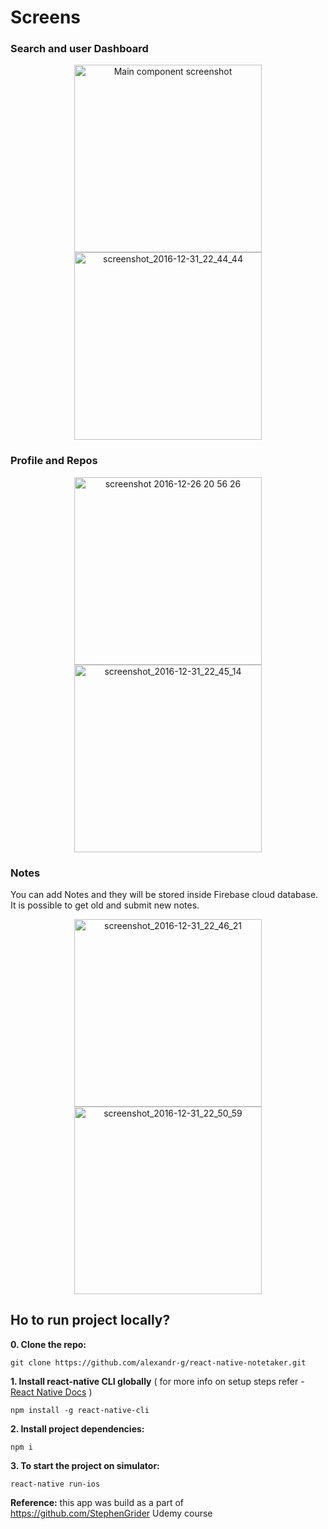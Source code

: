 # Screens
### Search and user Dashboard
<p align="center">
<img width="300" alt="Main component screenshot" src="https://cloud.githubusercontent.com/assets/9251327/21582037/a60f6b32-d049-11e6-883f-4589e1e4ec0a.png">
<img width="300" alt="screenshot_2016-12-31_22_44_44" src="https://cloud.githubusercontent.com/assets/9251327/21582051/da4c4a46-d049-11e6-82af-75ec0b7e824a.png">
</p>

### Profile and Repos
<p align="center">
<img width="300" alt="screenshot 2016-12-26 20 56 26" src="https://cloud.githubusercontent.com/assets/9251327/21582054/ea82a7e8-d049-11e6-8d3f-3c28b47be2b9.png">
<img width="300" alt="screenshot_2016-12-31_22_45_14" src="https://cloud.githubusercontent.com/assets/9251327/21582072/594ecf30-d04a-11e6-9fbc-136f8883b69f.png">
</p>

### Notes
You can add Notes and they will be stored inside Firebase cloud database. It is possible to get old and submit new notes.
<p align="center">
<img width="300" alt="screenshot_2016-12-31_22_46_21" src="https://cloud.githubusercontent.com/assets/9251327/21582073/600b10a4-d04a-11e6-9bd1-42f07ceadda1.png">
<img width="300" alt="screenshot_2016-12-31_22_50_59" src="https://cloud.githubusercontent.com/assets/9251327/21582074/64440eb4-d04a-11e6-927c-903354164419.png">
</p>

## Ho to run project locally?

**0. Clone the repo:**

`git clone https://github.com/alexandr-g/react-native-notetaker.git`

**1. Install react-native CLI globally** ( for more info on setup steps refer - [React Native Docs](https://facebook.github.io/react-native/docs/getting-started.html) )

`npm install -g react-native-cli`

**2. Install project dependencies:**

`npm i`

**3. To start the project on simulator:**

`react-native run-ios`

**Reference:** this app was build as a part of https://github.com/StephenGrider Udemy course
